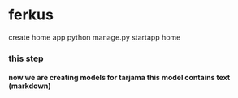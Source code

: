 # ferkus
create home app
python manage.py startapp home

### this step
#### now we are creating models for tarjama this model contains text (markdown) 
